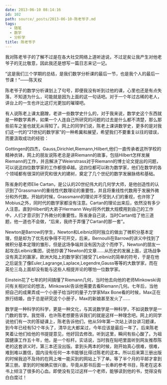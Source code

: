 ```yaml
---
date: 2013-06-10 08:14:16
id: 102
path: source/_posts/2013-06-10-陈老爷子.md
tags:
  - 随笔
  - 数学
  - 分析学
title: 陈老爷子
---
```


我对陈老爷子的了解不过是在各大社交网络上道听途说，不过足矣让我产生对他老爷子的无比敬意，因此我还是想写一篇日志来记一记。

“这是我们三个学期的总结，是我们数学分析课的最后一节，也是我个人的最后一节课！”——陈天权

陈老爷子的数学分析课划上了句号，即便我没有听到过他的课，心里也还是有点失落，不知道为什么，可能就是因为上面的这一句话吧。对于一个年过古稀的老人，讲台上的一生也许比这灯光更加的璀璨吧。

有人说陈老上课太磨蹭，老讲一些数学史什么的，对于我来说，数学史这个东西就是一种数学素养，如果一个人连自己所研究的问题的过去是什么都不清楚，那么那些前车之鉴也就无从得知了。网上的同学们说，陈老上课讲数学史，更多的是对我们这一代的“21世纪的数学家”的一种希冀和展望，希望我们不要重复以往的错误，而要汲取成功的经验：

Gottingen的四杰，Gauss,Dirichlet,Riemann,Hilbert,他们一直传承者这所学校的精神衣钵，网上的朋友说陈老总是讲Riemann的故事，包括Hilbert怎样发展Riemann的工作，并且解决了Weierstrass对于Riemann的博士论文提出的问题，可以说这四位数学家的工作都很卓越。这四位都可以称为数学家，他们在数学的各个领域都有很深的研究和很大的建树，奠定了几个世纪的数学发展脉络和基础。

陈省身的老师Elie Cartan，是公认的20世纪伟大的几何学大师，是他创造性的认识到了Grassmann的重线性代数理论的重要性，并且将重线性代数用于发展外微分和外代数。开始的时候，Grassmann的理论并不受到人们的重视，也许除了Mobius之外，同时代的数学家都没有注意。Cartan的理论出来后，依然没有多少人注意。直到Hilbert的大弟子Hermann Weyl将外代数大规模用到自己的工作中，人们才意识到了外微分的重要性。陈省身自己说，当时Cartan给了他三道题，他一道也不会做，“后来，我终于弄懂了Cartan的那一套”。

Newton是Barrow的学生，Newton和Leibniz同时独立的做出了微积分基本定理，但是却为了优先权争得不可开交，后来，Bernoulli在Barrow的讲义中找到了微积分基本定理的雏形，但是这场争端并没有因为这个而停下。Newton的朋友一起攻击Leibniz集团，说他抄袭了Newton的文章……从历史的发展上面，这场战争没有真正的赢家，欧洲大陆上的数学家们接受了Leibniz的简单的符号，于是在他之后诞生了像Euler,Lagrange,Laplace,Legendre,Gauss等等的大数学家，而在英伦三岛上面却没有能与这些人相提并论的哪怕一位数学家。

Einstein花了七年的时间搞懂了Riemann几何，当时他去向他的老师Minkowski询问有关相对论的想法，Minkowski告诉他需要去看Riemann几何。七年后，当他把自己的成果弄成一个小册子给当时的量子力学家Max Bone看的时候，Max正在旅行结婚，由于总是研究这个小册子，Max的新娘甚至发火了……

数学是一种科学的科学，更是一种文化，与其说数学是一种科学，不如说数学是一门数的哲学。我觉得，也许陈老想要告诉我们的就是这样一种理念吧。网上的同学说他们有一次的答疑课上，陈老告诉他们，他从59年第一次站上讲台讲习题课，到今年已经有52个年头了，清华北大都呆过，今年应该是最后一年了。后来陈老笑着让他们给他的书提提意见，他好回去修改。听到这里，瞬间有些心酸了。为祖国健康工作五十年，他，是一个标杆。实话说，当时我在贴吧里面听到网友推荐陈老的这套讲义时，第三本还没出版。拿到头两本的时候，刚开始真心很难，很难，难到难以置信，国内没有任何一本书能够比得过陈老的这本。所以后来第三册出版的时候我迫不及待的在网上唯一能买到的网站上下了单。等了半个月的平邮才拿到第三册。拿到的时候确实很兴奋。毕竟从那书后面一长串的参考书目，陈老在这本书上倾注了很多的心血。即使没有见过这样一个老师，能够读到他的书，觉得没有白白度过！